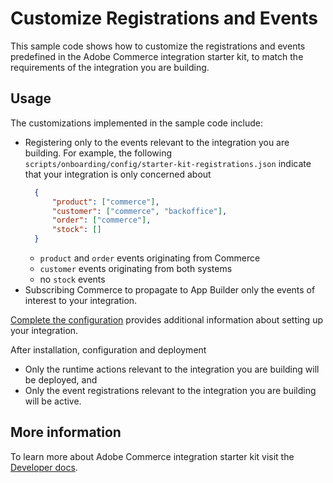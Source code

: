 # Customize Registrations and Events

This sample code shows how to customize the registrations and events predefined in the Adobe Commerce integration starter kit, to match the requirements of the integration you are building.

## Usage

The customizations implemented in the sample code include:
- Registering only to the events relevant to the integration you are building. For example, the following `scripts/onboarding/config/starter-kit-registrations.json` indicate that your integration is only concerned about
    ```json
      {
          "product": ["commerce"],
          "customer": ["commerce", "backoffice"],
          "order": ["commerce"],
          "stock": []
      }
    ```
    - `product` and `order` events originating from Commerce
    - `customer` events originating from both systems
    - no `stock` events
- Subscribing Commerce to propagate to App Builder only the events of interest to your integration.

[Complete the configuration](https://developer.adobe.com/commerce/extensibility/starter-kit/create-integration/#complete-the-configuration) provides additional information about setting up your integration.
  
After installation, configuration and deployment
- Only the runtime actions relevant to the integration you are building will be deployed, and
- Only the event registrations relevant to the integration you are building will be active.

## More information

To learn more about Adobe Commerce integration starter kit visit the [Developer docs](https://developer.adobe.com/commerce/extensibility/starter-kit/).
